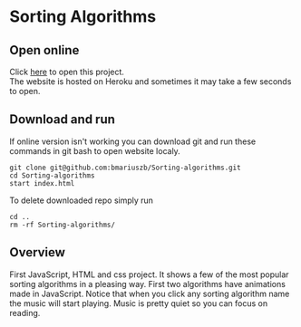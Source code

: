 # Sorting Algorithms

## Open online
Click [here](https://sorting-algorithms-mb.herokuapp.com/) to open this project.\
The website is hosted on Heroku and sometimes it may take a few seconds to open.

## Download and run
If online version isn't working you can
download git and run these commands in git bash to open website localy.
```
git clone git@github.com:bmariuszb/Sorting-algorithms.git
cd Sorting-algorithms
start index.html
```

To delete downloaded repo simply run
```
cd ..
rm -rf Sorting-algorithms/
```

## Overview
First JavaScript, HTML and css project. It shows a few of the most popular sorting algorithms in a pleasing way.
First two algorithms have animations made in JavaScript.
Notice that when you click any sorting algorithm name the music will start playing.
Music is pretty quiet so you can focus on reading. 